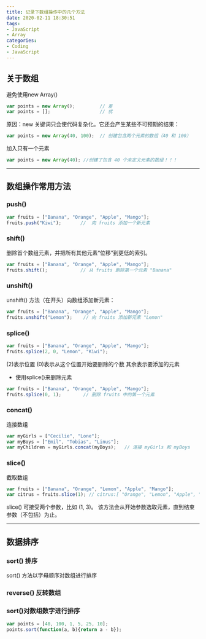 ```yaml
---
title: 记录下数组操作中的几个方法
date: 2020-02-11 18:30:51
tags: 
- JavaScript
- Array
categories:
- Coding
- JavaScript
---
```


## 关于数组
避免使用new Array()
``` js
var points = new Array();         // 差
var points = [];                  // 优
```
原因：new 关键词只会使代码复杂化。它还会产生某些不可预期的结果：
``` js
var points = new Array(40, 100);  // 创建包含两个元素的数组（40 和 100）
```
加入只有一个元素
``` js
var points = new Array(40); //创建了包含 40 个未定义元素的数组！！！
```
---
## 数组操作常用方法

### push()
``` js
var fruits = ["Banana", "Orange", "Apple", "Mango"];
fruits.push("Kiwi");       //  向 fruits 添加一个新元素
```
### shift()
删除首个数组元素，并把所有其他元素“位移”到更低的索引。
``` js
var fruits = ["Banana", "Orange", "Apple", "Mango"];
fruits.shift();            // 从 fruits 删除第一个元素 "Banana"
```
### unshift()
unshift() 方法（在开头）向数组添加新元素：
``` js
var fruits = ["Banana", "Orange", "Apple", "Mango"];
fruits.unshift("Lemon");    // 向 fruits 添加新元素 "Lemon"
```
### splice()
``` js
var fruits = ["Banana", "Orange", "Apple", "Mango"];
fruits.splice(2, 0, "Lemon", "Kiwi");
```
(2)表示位置
(0)表示从这个位置开始要删除的个数
其余表示要添加的元素
- 使用splice()来删除元素
``` js
var fruits = ["Banana", "Orange", "Apple", "Mango"];
fruits.splice(0, 1);        // 删除 fruits 中的第一个元素
```
### concat()
连接数组
``` js
var myGirls = ["Cecilie", "Lone"];
var myBoys = ["Emil", "Tobias", "Linus"];
var myChildren = myGirls.concat(myBoys);   // 连接 myGirls 和 myBoys
```
### slice()
截取数组
``` js
var fruits = ["Banana", "Orange", "Lemon", "Apple", "Mango"];
var citrus = fruits.slice(1); // citrus:[ "Orange", "Lemon", "Apple", "Mango" ]
```
slice() 可接受两个参数，比如 (1, 3)。
该方法会从开始参数选取元素，直到结束参数（不包括）为止。

---
## 数据排序
### sort() 排序
sort() 方法以字母顺序对数组进行排序
### reverse() 反转数组

### sort()对数组数字进行排序
``` js
var points = [40, 100, 1, 5, 25, 10];
points.sort(function(a, b){return a - b}); 
```